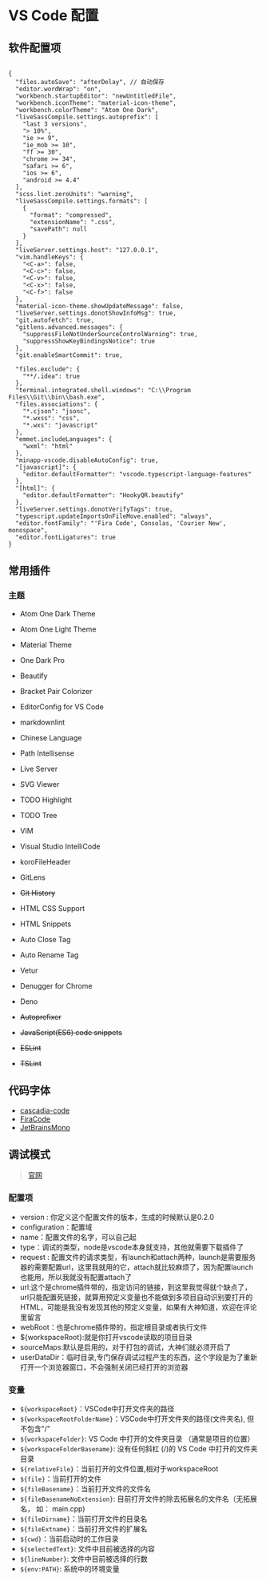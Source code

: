 # VS Code 配置

## 软件配置项

```json5

{
  "files.autoSave": "afterDelay", // 自动保存
  "editor.wordWrap": "on",
  "workbench.startupEditor": "newUntitledFile",
  "workbench.iconTheme": "material-icon-theme",
  "workbench.colorTheme": "Atom One Dark",
  "liveSassCompile.settings.autoprefix": [
    "last 3 versions",
    "> 10%",
    "ie >= 9",
    "ie_mob >= 10",
    "ff >= 30",
    "chrome >= 34",
    "safari >= 6",
    "ios >= 6",
    "android >= 4.4"
  ],
  "scss.lint.zeroUnits": "warning",
  "liveSassCompile.settings.formats": [
    {
      "format": "compressed",
      "extensionName": ".css",
      "savePath": null
    }
  ],
  "liveServer.settings.host": "127.0.0.1",
  "vim.handleKeys": {
    "<C-a>": false,
    "<C-c>": false,
    "<C-v>": false,
    "<C-x>": false,
    "<C-f>": false
  },
  "material-icon-theme.showUpdateMessage": false,
  "liveServer.settings.donotShowInfoMsg": true,
  "git.autofetch": true,
  "gitlens.advanced.messages": {
    "suppressFileNotUnderSourceControlWarning": true,
    "suppressShowKeyBindingsNotice": true
  },
  "git.enableSmartCommit": true,

  "files.exclude": {
    "**/.idea": true
  },
  "terminal.integrated.shell.windows": "C:\\Program Files\\Git\\bin\\bash.exe",
  "files.associations": {
    "*.cjson": "jsonc",
    "*.wxss": "css",
    "*.wxs": "javascript"
  },
  "emmet.includeLanguages": {
    "wxml": "html"
  },
  "minapp-vscode.disableAutoConfig": true,
  "[javascript]": {
    "editor.defaultFormatter": "vscode.typescript-language-features"
  },
  "[html]": {
    "editor.defaultFormatter": "HookyQR.beautify"
  },
  "liveServer.settings.donotVerifyTags": true,
  "typescript.updateImportsOnFileMove.enabled": "always",
  "editor.fontFamily": "'Fira Code', Consolas, 'Courier New', monospace",
  "editor.fontLigatures": true
}
```

## 常用插件

### 主题

+ Atom One Dark Theme
+ Atom One Light Theme
+ Material Theme
+ One Dark Pro

+ Beautify
+ Bracket Pair Colorizer
+ EditorConfig for VS Code
+ markdownlint
+ Chinese Language
+ Path Intellisense
+ Live Server
+ SVG Viewer
+ TODO Highlight
+ TODO Tree
+ VIM
+ Visual Studio IntelliCode
+ koroFileHeader

+ GitLens
+ ~~Git History~~

+ HTML CSS Support
+ HTML Snippets
+ Auto Close Tag
+ Auto Rename Tag
+ Vetur
+ Denugger for Chrome
+ Deno
+ ~~Autoprefixer~~
+ ~~JavaScript(ES6) code snippets~~
+ ~~ESLint~~
+ ~~TSLint~~

## 代码字体

+ [cascadia-code](https://github.com/microsoft/cascadia-code/releases)
+ [FiraCode](https://github.com/tonsky/FiraCode)
+ [JetBrainsMono](https://github.com/JetBrains/JetBrainsMono)

## 调试模式

> [官网](https://code.visualstudio.com/docs/editor/debugging#_launch-configurations)

### 配置项

+ version : 你定义这个配置文件的版本，生成的时候默认是0.2.0
+ configuration：配置域
+ name：配置文件的名字，可以自己起
+ type：调试的类型，node是vscode本身就支持，其他就需要下载插件了
+ request : 配置文件的请求类型，有launch和attach两种，launch是需要服务器的需要配置url，这里我就用的它，attach就比较麻烦了，因为配置launch也能用，所以我就没有配置attach了
+ url:这个是chrome插件带的，指定访问的链接，到这里我觉得就个缺点了，url只能配置死链接，就算用预定义变量也不能做到多项目自动识别要打开的HTML，可能是我没有发现其他的预定义变量，如果有大神知道，欢迎在评论里留言
+ webRoot：也是chrome插件带的，指定根目录或者执行文件
+ ${workspaceRoot}:就是你打开vscode读取的项目目录
+ sourceMaps:默认是启用的，对于打包的调试，大神们就必须开启了
+ userDataDir：临时目录,专门保存调试过程产生的东西，这个字段是为了重新
打开一个浏览器窗口，不会强制关闭已经打开的浏览器

### 变量

+ `${workspaceRoot}`：VSCode中打开文件夹的路径
+ `${workspaceRootFolderName}`：VSCode中打开文件夹的路径(文件夹名), 但不包含"/"
+ `${workspaceFolder}`: VS Code 中打开的文件夹目录 （通常是项目的位置）
+ `${workspaceFolderBasename}`: 没有任何斜杠 (/)的 VS Code 中打开的文件夹目录
+ `${relativeFile}`：当前打开的文件位置,相对于workspaceRoot
+ `${file}`：当前打开的文件
+ `${fileBasename}`：当前打开文件的文件名
+ `${fileBasenameNoExtension}`: 目前打开文件的除去拓展名的文件名（无拓展名， 如： main.cpp)
+ `${fileDirname}`：当前打开文件的目录名
+ `${fileExtname}`：当前打开文件的扩展名
+ `${cwd}`：当前启动时的工作目录
+ `${selectedText}`: 文件中目前被选择的内容
+ `${lineNumber}`: 文件中目前被选择的行数
+ `${env:PATH}`: 系统中的环境变量

